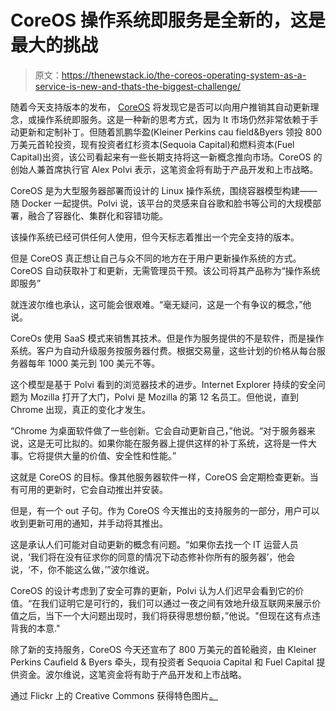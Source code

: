 # CoreOS 操作系统即服务是全新的，这是最大的挑战

> 原文：<https://thenewstack.io/the-coreos-operating-system-as-a-service-is-new-and-thats-the-biggest-challenge/>

随着今天支持版本的发布， [CoreOS](https://coreos.com/ "CoreOS") 将发现它是否可以向用户推销其自动更新理念，或操作系统即服务。这是一种新的思考方式，因为 It 市场仍然非常依赖于手动更新和定制补丁。但随着凯鹏华盈(Kleiner Perkins cau field&Byers 领投 800 万美元首轮投资，现有投资者红杉资本(Sequoia Capital)和燃料资本(Fuel Capital)出资，该公司看起来有一些长期支持将这一新概念推向市场。CoreOS 的创始人兼首席执行官 Alex Polvi 表示，这笔资金将有助于产品开发和上市战略。

CoreOS 是为大型服务器部署而设计的 Linux 操作系统，围绕容器模型构建——随 Docker 一起提供。Polvi 说，该平台的灵感来自谷歌和脸书等公司的大规模部署，融合了容器化、集群化和容错功能。

该操作系统已经可供任何人使用，但今天标志着推出一个完全支持的版本。

但是 CoreOS 真正想让自己与众不同的地方在于用户更新操作系统的方式。CoreOS 自动获取补丁和更新，无需管理员干预。该公司将其产品称为“操作系统即服务”

就连波尔维也承认，这可能会很艰难。“毫无疑问，这是一个有争议的概念，”他说。

CoreOs 使用 SaaS 模式来销售其技术。但是作为服务提供的不是软件，而是操作系统。客户为自动升级服务按服务器付费。根据交易量，这些计划的价格从每台服务器每年 1000 美元到 100 美元不等。

这个模型是基于 Polvi 看到的浏览器技术的进步。Internet Explorer 持续的安全问题为 Mozilla 打开了大门，Polvi 是 Mozilla 的第 12 名员工。但他说，直到 Chrome 出现，真正的变化才发生。

“Chrome 为桌面软件做了一些创新。它会自动更新自己，”他说。“对于服务器来说，这是无可比拟的。如果你能在服务器上提供这样的补丁系统，这将是一件大事。它将提供大量的价值、安全性和性能。”

这就是 CoreOS 的目标。像其他服务器软件一样，CoreOS 会定期检查更新。当有可用的更新时，它会自动推出并安装。

但是，有一个 out 子句。作为 CoreOS 今天推出的支持服务的一部分，用户可以收到更新可用的通知，并手动将其推出。

这是承认人们可能对自动更新的概念有问题。“如果你去找一个 IT 运营人员说，‘我们将在没有征求你的同意的情况下动态修补你所有的服务器’，他会说，‘不，你不能这么做，’”波尔维说。

CoreOS 的设计考虑到了安全可靠的更新，Polvi 认为人们迟早会看到它的价值。“在我们证明它是可行的，我们可以通过一夜之间有效地升级互联网来展示价值之后，当下一个大问题出现时，我们将获得思想份额，”他说。"但现在这有点违背我的本意."

除了新的支持服务，CoreOS 今天还宣布了 800 万美元的首轮融资，由 Kleiner Perkins Caufield & Byers 牵头，现有投资者 Sequoia Capital 和 Fuel Capital 提供资金。波尔维说，这笔资金将有助于产品开发和上市战略。

通过 Flickr 上的 Creative Commons 获得特色图片[。](https://www.flickr.com/photos/bigpresh/7389234452/in/photolist-eWnwZ-mMwh-6gYLHR-2Wrvx-65cUp7-6NAXg-9v7Kgx-5RvGZs-iygJ-6gYLjx-n6mHgT-8XH6Na-8HRrSg-exjsm-4H1hyC-6h3W3W-bf2wtK-4PGC7o-3M87z-5nSsLu-akqkB-4YVJXw-8cd3Np-7YNxq-7MriLM-8cdXjv-mMwb-8HRrWF-cfXKY1-tCk6d-4qZaVM-i45vj-mZJBc2-2JXe1q-9cmbDu-658CQ2-658CWa-658Eat-4U32QP-4LfFQ5-9jXKfb-DqpnY-9W6HmQ-cqqwcb-5RwfNK-85BNnq-iFVWP-8JNFey-5Tf2QJ-5RwevD)

<svg xmlns:xlink="http://www.w3.org/1999/xlink" viewBox="0 0 68 31" version="1.1"><title>Group</title> <desc>Created with Sketch.</desc></svg>